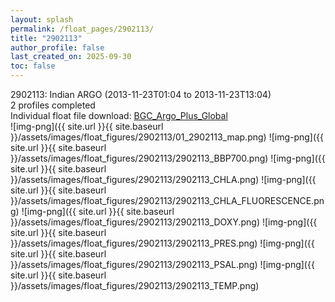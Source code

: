 ```yaml
---
layout: splash
permalink: /float_pages/2902113/
title: "2902113"
author_profile: false
last_created_on: 2025-09-30
toc: false
---
```

 
2902113: Indian ARGO (2013-11-23T01:04 to 2013-11-23T13:04)\
2 profiles completed\
Individual float file download: [BGC_Argo_Plus_Global](https://ftp.soest.hawaii.edu/bgc_argo_plus/Individual_Floats/outliers_removed/2902113_Sprof_processed.nc)\
![img-png]({{ site.url }}{{ site.baseurl }}/assets/images/float_figures/2902113/01_2902113_map.png)
![img-png]({{ site.url }}{{ site.baseurl }}/assets/images/float_figures/2902113/2902113_BBP700.png)
![img-png]({{ site.url }}{{ site.baseurl }}/assets/images/float_figures/2902113/2902113_CHLA.png)
![img-png]({{ site.url }}{{ site.baseurl }}/assets/images/float_figures/2902113/2902113_CHLA_FLUORESCENCE.png)
![img-png]({{ site.url }}{{ site.baseurl }}/assets/images/float_figures/2902113/2902113_DOXY.png)
![img-png]({{ site.url }}{{ site.baseurl }}/assets/images/float_figures/2902113/2902113_PRES.png)
![img-png]({{ site.url }}{{ site.baseurl }}/assets/images/float_figures/2902113/2902113_PSAL.png)
![img-png]({{ site.url }}{{ site.baseurl }}/assets/images/float_figures/2902113/2902113_TEMP.png)
